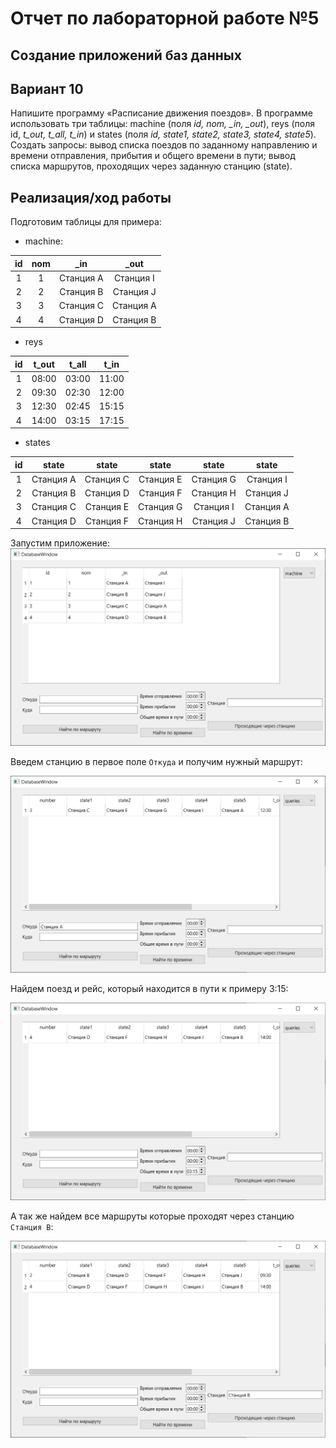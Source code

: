 # Отчет по лабораторной работе №5

## Создание приложений баз данных

## Вариант 10

Напишите программу «Расписание движения поездов». В программе использовать три таблицы: machine (поля *id, nom, _in, _out*), reys (поля id, *t_out, t_all, t_in*) и states (поля *id, state1, state2, state3, state4, state5*). Создать запросы: вывод списка поездов по заданному направлению и времени отправления, прибытия и общего времени в пути; вывод списка маршрутов, проходящих через заданную станцию (state).

## Реализация/ход работы

Подготовим таблицы для примера:

- machine:

| id | nom | _in | _out |
|:--:|:--:|:--:|:--:|
|1|1|Станция A|Станция I|
|2|2|Станция B|Станция J|
|3|3|Станция C|Станция A|
|4|4|Станция D|Станция B|

- reys

| id | t_out | t_all | t_in |
|:--:|:--:|:--:|:--:|
|1|08:00|03:00|11:00|
|2|09:30|02:30|12:00|
|3|12:30|02:45|15:15|
|4|14:00|03:15|17:15|

- states

| id | state | state | state | state | state |
|:--:|:--:|:--:|:--:|:--:|:--:|
|1|Станция A|Станция C|Станция E|Станция G|Станция I|
|2|Станция B|Станция D|Станция F|Станция H|Станция J|
|3|Станция C|Станция E|Станция G|Станция I|Станция A|
|4|Станция D|Станция F|Станция H|Станция J|Станция B|

Запустим приложение:
![image](./images/image.png)

Введем станцию в первое поле `Откуда` и получим нужный маршрут:

![image](./images/image-1.png)

Найдем поезд и рейс, который находится в пути к примеру 3:15:

![image](./images/image-2.png)

А так же найдем все маршруты которые проходят через станцию `Станция В`:

![image](./images/image-3.png)
